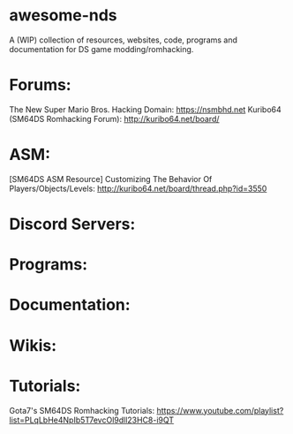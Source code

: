 # awesome-nds
A (WIP) collection of resources, websites, code, programs and documentation for DS game modding/romhacking.
# Forums:
The New Super Mario Bros. Hacking Domain: https://nsmbhd.net
Kuribo64 (SM64DS Romhacking Forum): http://kuribo64.net/board/
# ASM:
[SM64DS ASM Resource] Customizing The Behavior Of Players/Objects/Levels: http://kuribo64.net/board/thread.php?id=3550
# Discord Servers:
# Programs:
# Documentation:
# Wikis:
# Tutorials:
Gota7's SM64DS Romhacking Tutorials: https://www.youtube.com/playlist?list=PLqLbHe4NpIb5T7evcOl9dll23HC8-i9QT
